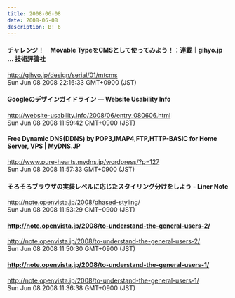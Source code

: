 ```yaml
---
title: 2008-06-08
date: 2008-06-08
description: B! 6
---
```


#### チャレンジ！　Movable TypeをCMSとして使ってみよう！：連載｜gihyo.jp … 技術評論社
http://gihyo.jp/design/serial/01/mtcms<br>
Sun Jun 08 2008 22:16:33 GMT+0900 (JST)<br>


#### Googleのデザインガイドライン — Website Usability Info
http://website-usability.info/2008/06/entry_080606.html<br>
Sun Jun 08 2008 11:59:42 GMT+0900 (JST)<br>


#### Free Dynamic DNS(DDNS) by POP3,IMAP4,FTP,HTTP-BASIC for Home Server, VPS | MyDNS.JP
http://www.pure-hearts.mydns.jp/wordpress/?p=127<br>
Sun Jun 08 2008 11:57:33 GMT+0900 (JST)<br>


#### そろそろブラウザの実装レベルに応じたスタイリング分けをしよう - Liner Note
http://note.openvista.jp/2008/phased-styling/<br>
Sun Jun 08 2008 11:53:29 GMT+0900 (JST)<br>


#### http://note.openvista.jp/2008/to-understand-the-general-users-2/
http://note.openvista.jp/2008/to-understand-the-general-users-2/<br>
Sun Jun 08 2008 11:50:30 GMT+0900 (JST)<br>


#### http://note.openvista.jp/2008/to-understand-the-general-users-1/
http://note.openvista.jp/2008/to-understand-the-general-users-1/<br>
Sun Jun 08 2008 11:36:38 GMT+0900 (JST)<br>


